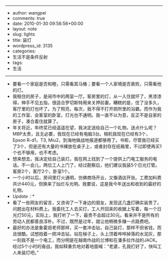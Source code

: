 - --
- author: wangpei
- comments: true
- date: 2010-01-30 09:56:56+00:00
- layout: note
- slug: lights
- title: 装灯
- wordpress_id: 3135
- categories:
- 生活不是条件反射
- tags:
- 生活
- --
- 要看一个家庭是否和睦，只需看其马桶；要看一个人家境是否衰败，只需看他的灯。
- 我租住的房子，是闹市中的两室一厅。客房里的灯，从一入住就坏了，黑漆漆得，伸手不见五指，很适合罗切斯特用来关押前妻。糟糕的是，住了没多久，客厅里的灯也坏了。为了照亮，每次，我不得不打开厕所里的浴霸。而作为我的工作室、会客室的卧室，灯光也不通明。我一直不以为意，反正不是自家的房子，凑合着住就算了。
- 年关将近，年终奖已经遥遥在望，我决定送给自己一个礼物。送点什么呢？MBP太贵，且无必要，我现在已经有电脑3台。相机我现在已经有3个，Epson R-d1，T3, Miu2，到海地做战地报道都够用了。书柜，尽管我已经买了3个，但是还有大量的书裸放在桌子上，或者封存在纸箱里，不过即使再买1个也不够用，也不考虑。
- 想来想去，我决定给自己装灯。我在网上找到了一个提供上门电工服务的电话。不一会儿，两位工人上门了，经过勘察后，他们建议我装5个日光灯管。客房2个，客厅2个，卧室1个。
- 一个小时以后，房间里灯火通明，仿佛商场开业，又像酒店开张。工费加料费共计440元，但换来了灿烂与光明。我要说，这是我今年送出和收到的最好的礼物。
- *Update：**
- 看了一些网友的留言，又咨询了一下身边的朋友，发现这几盏灯确实装贵了。问题出在材料费上。我委托工人去买灯，工人开回来的收据上写着，每一个日光灯50元，实际上，我打听了一下，最贵不会超过30元。看来并不是所有的劳动人民都善良淳朴。不过，既然是过年，就让他稍微多赚一点路费吧。
- 最好的办法是象霍炬老师那样，买一套冲击钻，自己装灯，那样不但省钱，而且很酷。试想抱着一把冲击钻，站在梯子上，头上顶着哗哗掉落的水泥灰，那一刻我不是一个电工，而分明是在越南作战的兰博和在潘多拉作战的JACK。经过5个小时的奋战，我如释重负地对着地面喊：“老婆，孔我打好了，快叫工人来装灯吧。”

